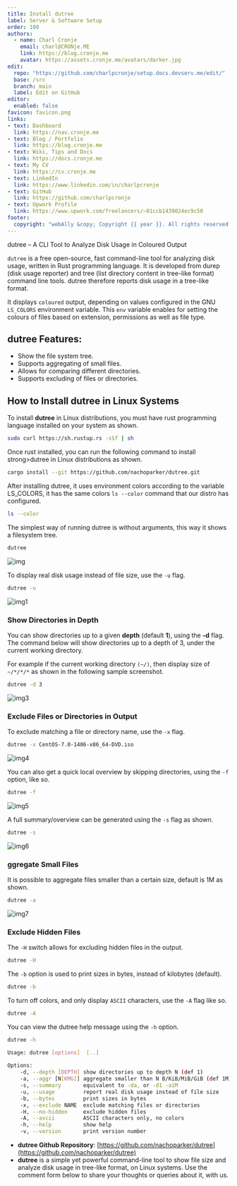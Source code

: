 ```yaml
---
title: Install dutree
label: Server & Software Setup
order: 100
authors:
  - name: Charl Cronje
    email: charl@CRONje.ME
    link: https://blog.cronje.me
    avatar: https://assets.cronje.me/avatars/darker.jpg
edit:
  repo: "https://github.com/charlpcronje/setup.docs.devserv.me/edit/"
  base: /src
  branch: main
  label: Edit on GitHub
editor:
  enabled: false
favicon: favicon.png
links:
- text: Dashboard
  link: https://nav.cronje.me
- text: Blog / Portfolio
  link: https://blog.cronje.me
- text: Wiki, Tips and Docs 
  link: https://docs.cronje.me
- text: My CV
  link: https://cv.cronje.me
- text: LinkedIn
  link: https://www.linkedin.com/in/charlpcronje
- text: GitHub
  link: https://github.com/charlpcronje
- text: Upwork Profile
  link: https://www.upwork.com/freelancers/~01ccb1439024ec9c50
footer:
  copyright: "webAlly &copy; Copyright {{ year }}. All rights reserved."
---
```

<script type="text/javascript">(function(w,s){var e=document.createElement("script");e.type="text/javascript";e.async=true;e.src="https://cdn.pagesense.io/js/webally/f2527eebee974243853bcd47b32631f4.js";var x=document.getElementsByTagName("script")[0];x.parentNode.insertBefore(e,x);})(window,"script");</script>


dutree – A CLI Tool to Analyze Disk Usage in Coloured Output

`dutree` is a free open-source, fast command-line tool for analyzing disk usage, written in Rust programming language. It is developed from durep (disk usage reporter) and tree (list directory content in tree-like format) command line tools. dutree therefore reports disk usage in a tree-like format.

It displays `coloured` output, depending on values configured in the GNU `LS_COLORS` environment variable. This `env` variable enables for setting the colours of files based on extension, permissions as well as file type.

## dutree Features:

- Show the file system tree.
- Supports aggregating of small files.
- Allows for comparing different directories.
- Supports excluding of files or directories.

## How to Install dutree in Linux Systems

To install **dutree** in Linux distributions, you must have rust programming language installed on your system as shown.


```sh
sudo curl https://sh.rustup.rs -sSf | sh
```

Once rust installed, you can run the following command to install strong>dutree in Linux distributions as shown.

```sh
cargo install --git https://github.com/nachoparker/dutree.git
```

After installing dutree, it uses environment colors according to the variable LS_COLORS, it has the same colors `ls --color` command that our distro has configured.

```sh
ls --color
```

The simplest way of running dutree is without arguments, this way it shows a filesystem tree.

```sh
dutree
```

![img](https://www.tecmint.com/wp-content/uploads/2018/04/Linux-Filesystem-Disk-Usage.png)

To display real disk usage instead of file size, use the `-u` flag.

```sh
dutree -u
```

![img1](https://www.tecmint.com/wp-content/uploads/2018/04/Show-Linux-Disk-Usage.png)

### Show Directories in Depth

You can show directories up to a given **depth** (default **1**), using the **-d** flag. The command below will show directories up to a depth of 3, under the current working directory.

For example if the current working directory `(~/)`, then display size of `~/*/*/*` as shown in the following sample screenshot.

```sh
dutree -d 3
```

![img3](https://www.tecmint.com/wp-content/uploads/2018/04/Show-Directories-in-Depth-Disk-Usage.png)

### Exclude Files or Directories in Output

To exclude matching a file or directory name, use the `-x` flag.

```sh
dutree -x CentOS-7.0-1406-x86_64-DVD.iso
```

![img4](https://www.tecmint.com/wp-content/uploads/2018/04/Exclude-Filename-in-output.png)

You can also get a quick local overview by skipping directories, using the `-f` option, like so.

```sh
dutree -f
```

![img5](https://www.tecmint.com/wp-content/uploads/2018/04/Quick-Overview-by-Skipping-Directories.png)

A full summary/overview can be generated using the `-s` flag as shown.

```sh
dutree -s
```

![img6](https://www.tecmint.com/wp-content/uploads/2018/04/Linux-Disk-Usage-Summary.png)

### ggregate Small Files

It is possible to aggregate files smaller than a certain size, default is 1M as shown.

```sh
dutree -a
```

![img7](https://www.tecmint.com/wp-content/uploads/2018/04/Aggregate-Small-Files.png)

### Exclude Hidden Files

The `-H` switch allows for excluding hidden files in the output.

```sh
dutree -H
```

The `-b` option is used to print sizes in bytes, instead of kilobytes (default).

```sh
dutree -b
```

To turn off colors, and only display `ASCII` characters, use the `-A` flag like so.

```sh
dutree -A
```

You can view the dutree help message using the `-h` option.

```sh
dutree -h

Usage: dutree [options]  [..]
 
Options:
    -d, --depth [DEPTH] show directories up to depth N (def 1)
    -a, --aggr [N[KMG]] aggregate smaller than N B/KiB/MiB/GiB (def 1M)
    -s, --summary       equivalent to -da, or -d1 -a1M
    -u, --usage         report real disk usage instead of file size
    -b, --bytes         print sizes in bytes
    -x, --exclude NAME  exclude matching files or directories
    -H, --no-hidden     exclude hidden files
    -A, --ascii         ASCII characters only, no colors
    -h, --help          show help
    -v, --version       print version number
```

- **dutree Github Repository**: [https://github.com/nachoparker/dutree](https://github.com/nachoparker/dutree)
- **dutree** is a simple yet powerful command-line tool to show file size and analyze disk usage in tree-like format, on Linux systems. Use the comment form below to share your thoughts or queries about it, with us.
